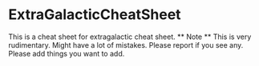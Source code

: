 # ExtraGalacticCheatSheet
This is a cheat sheet for extragalactic cheat sheet. ** Note ** This is very rudimentary. Might have a lot of mistakes. Please report if you see any. Please add things you want to add.
